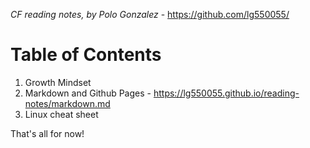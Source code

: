 *CF reading notes, by Polo Gonzalez* - <https://github.com/lg550055/>

# Table of Contents

1. Growth Mindset
2. Markdown and Github Pages - <https://lg550055.github.io/reading-notes/markdown.md>
3. Linux cheat sheet

That's all for now!

